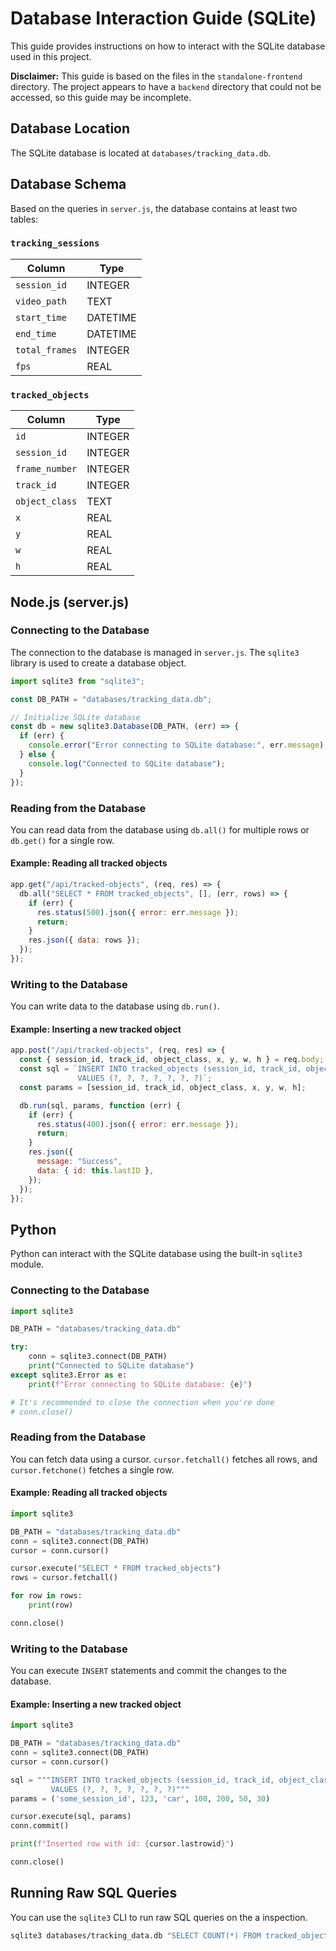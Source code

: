 # Database Interaction Guide (SQLite)

This guide provides instructions on how to interact with the SQLite database used in this project. 

**Disclaimer:** This guide is based on the files in the `standalone-frontend` directory. The project appears to have a `backend` directory that could not be accessed, so this guide may be incomplete.

## Database Location

The SQLite database is located at `databases/tracking_data.db`.

## Database Schema

Based on the queries in `server.js`, the database contains at least two tables:

### `tracking_sessions`

| Column | Type |
|---|---|
| `session_id` | INTEGER |
| `video_path` | TEXT |
| `start_time` | DATETIME |
| `end_time` | DATETIME |
| `total_frames` | INTEGER |
| `fps` | REAL |

### `tracked_objects`

| Column | Type |
|---|---|
| `id` | INTEGER |
| `session_id` | INTEGER |
| `frame_number` | INTEGER |
| `track_id` | INTEGER |
| `object_class` | TEXT |
| `x` | REAL |
| `y` | REAL |
| `w` | REAL |
| `h` | REAL |


## Node.js (server.js)

### Connecting to the Database

The connection to the database is managed in `server.js`. The `sqlite3` library is used to create a database object.

```javascript
import sqlite3 from "sqlite3";

const DB_PATH = "databases/tracking_data.db";

// Initialize SQLite database
const db = new sqlite3.Database(DB_PATH, (err) => {
  if (err) {
    console.error("Error connecting to SQLite database:", err.message);
  } else {
    console.log("Connected to SQLite database");
  }
});
```

### Reading from the Database

You can read data from the database using `db.all()` for multiple rows or `db.get()` for a single row.

#### Example: Reading all tracked objects

```javascript
app.get("/api/tracked-objects", (req, res) => {
  db.all("SELECT * FROM tracked_objects", [], (err, rows) => {
    if (err) {
      res.status(500).json({ error: err.message });
      return;
    }
    res.json({ data: rows });
  });
});
```

### Writing to the Database

You can write data to the database using `db.run()`.

#### Example: Inserting a new tracked object

```javascript
app.post("/api/tracked-objects", (req, res) => {
  const { session_id, track_id, object_class, x, y, w, h } = req.body;
  const sql = `INSERT INTO tracked_objects (session_id, track_id, object_class, x, y, w, h)
               VALUES (?, ?, ?, ?, ?, ?, ?)`;
  const params = [session_id, track_id, object_class, x, y, w, h];

  db.run(sql, params, function (err) {
    if (err) {
      res.status(400).json({ error: err.message });
      return;
    }
    res.json({
      message: "Success",
      data: { id: this.lastID },
    });
  });
});
```

## Python

Python can interact with the SQLite database using the built-in `sqlite3` module.

### Connecting to the Database

```python
import sqlite3

DB_PATH = "databases/tracking_data.db"

try:
    conn = sqlite3.connect(DB_PATH)
    print("Connected to SQLite database")
except sqlite3.Error as e:
    print(f"Error connecting to SQLite database: {e}")

# It's recommended to close the connection when you're done
# conn.close()
```

### Reading from the Database

You can fetch data using a cursor. `cursor.fetchall()` fetches all rows, and `cursor.fetchone()` fetches a single row.

#### Example: Reading all tracked objects

```python
import sqlite3

DB_PATH = "databases/tracking_data.db"
conn = sqlite3.connect(DB_PATH)
cursor = conn.cursor()

cursor.execute("SELECT * FROM tracked_objects")
rows = cursor.fetchall()

for row in rows:
    print(row)

conn.close()
```

### Writing to the Database

You can execute `INSERT` statements and commit the changes to the database.

#### Example: Inserting a new tracked object

```python
import sqlite3

DB_PATH = "databases/tracking_data.db"
conn = sqlite3.connect(DB_PATH)
cursor = conn.cursor()

sql = """INSERT INTO tracked_objects (session_id, track_id, object_class, x, y, w, h)
         VALUES (?, ?, ?, ?, ?, ?, ?)"""
params = ('some_session_id', 123, 'car', 100, 200, 50, 30)

cursor.execute(sql, params)
conn.commit()

print(f"Inserted row with id: {cursor.lastrowid}")

conn.close()
```

## Running Raw SQL Queries

You can use the `sqlite3` CLI to run raw SQL queries on the a inspection.

```bash
sqlite3 databases/tracking_data.db "SELECT COUNT(*) FROM tracked_objects;"
```
